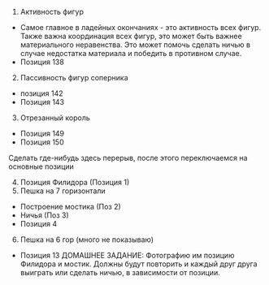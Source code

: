 1. Активность фигур
- Самое главное в ладейных окончаниях - это активность всех фигур. Также важна координация всех фигур, это может быть важнее материального неравенства. Это может помочь сделать ничью в случае недостатка материала и победить в противном случае.
- Позиция 138
2. Пассивность фигур соперника
- позиция 142
- Позиция 143
3. Отрезанный король
- Позиция 149
- Позиция 150

Сделать где-нибудь здесь перерыв, после этого переключаемся на основные позиции

4. Позиция Филидора (Позиция 1)
5. Пешка на 7 горизонтали
- Построение мостика (Поз 2)
- Ничья (Поз 3)
- Позиция 4

6. Пешка на 6 гор (много не показываю)
- Позиция 13
ДОМАШНЕЕ ЗАДАНИЕ: Фотографию им позицию Филидора и мостик. Должны будут повторить и каждый друг друга выиграть или сделать ничью, в зависимости от позиции.